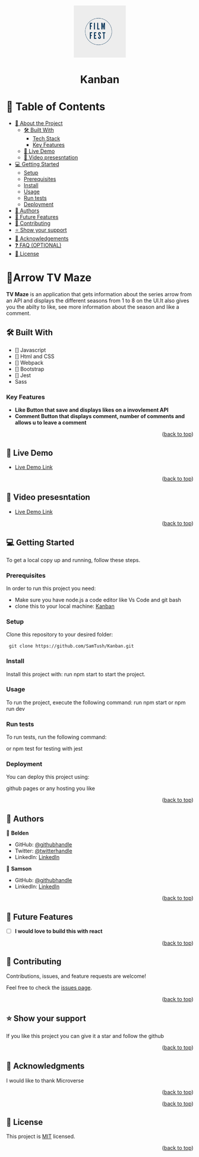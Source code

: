 <div align="center">
  <img src="src/assets/KANBAN.png" alt="logo" width="140"  height="auto" />
  <br/>

  <h1><b>Kanban</b></h1>

</div>

<a name="readme-top"></a>
# 📗 Table of Contents

- [📖 About the Project](#about-project)
  - [🛠 Built With](#built-with)
    - [Tech Stack](#tech-stack)
    - [Key Features](#key-features)
  - [🚀 Live Demo](#live-demo)
  - [🎥 Video presesntation](#video-demo)
- [💻 Getting Started](#getting-started)
  - [Setup](#setup)
  - [Prerequisites](#prerequisites)
  - [Install](#install)
  - [Usage](#usage)
  - [Run tests](#run-tests)
  - [Deployment](#triangular_flag_on_post-deployment)
- [👥 Authors](#authors)
- [🔭 Future Features](#future-features)
- [🤝 Contributing](#contributing)
- [⭐️ Show your support](#support)
- [🙏 Acknowledgements](#acknowledgements)
- [❓ FAQ (OPTIONAL)](#faq)
- [📝 License](#license)

<!-- PROJECT DESCRIPTION -->

# 📖Arrow TV Maze <a name="about-project"></a>

**TV Maze** is an application that gets information about the series arrow from an API and displays the different seasons from 1 to 8 on the UI.It also gives you the abilty to like, see more information about the season and like a comment.

## 🛠 Built With <a name="built-with"></a>

- [] Javascript
- [] Html and CSS
- [] Webpack
- [] Bootstrap
- [] Jest
- Sass 
### Key Features <a name="key-features"></a>

- **Like Button that save and displays likes on a invovlement API**
- **Comment Button that displays comment, number of comments and allows u to leave a comment**

<p align="right">(<a href="#readme-top">back to top</a>)</p>

## 🚀 Live Demo <a name="live-demo"></a>

- [Live Demo Link](https://samtush.github.io/Kanban/dist/)

<p align="right">(<a href="#readme-top">back to top</a>)</p>

## 🎥 Video presesntation <a name="video-demo"></a>

- [Live Demo Link](https://drive.google.com/file/d/1vPbaP8c8Qry-gfRiCFc3ix4Rb8oeQgne/view?usp=sharing)

<p align="right">(<a href="#readme-top">back to top</a>)</p>

<!-- GETTING STARTED -->

## 💻 Getting Started <a name="getting-started"></a>

To get a local copy up and running, follow these steps.
### Prerequisites

In order to run this project you need:
 
- Make sure you have node.js a code editor like Vs Code and git bash
- clone this to your local machine: [Kanban](https://github.com/SamTush/Kanban.git)
### Setup

Clone this repository to your desired folder:
```
 git clone https://github.com/SamTush/Kanban.git
 ```

### Install

Install this project with:
run npm start to start the project.
### Usage

To run the project, execute the following command:
 run npm start or npm run dev

### Run tests

To run tests, run the following command:

or npm test for testing with jest
### Deployment

You can deploy this project using:

github pages or any hosting you like

<p align="right">(<a href="#readme-top">back to top</a>)</p>

## 👥 Authors <a name="authors"></a>

👤 **Belden**

- GitHub: [@githubhandle](https://github.com/Munyabelden/)
- Twitter: [@twitterhandle](https://twitter.com/munyaradzi045)
- LinkedIn: [LinkedIn](https://www.linkedin.com/in/munyaradzi-mugauri-828a7b24a/)

👤 **Samson**

- GitHub: [@githubhandle](https://github.com/SamTush)
- LinkedIn: [LinkedIn](https://www.linkedin.com/in/samson-tush-4a7386216/)

<p align="right">(<a href="#readme-top">back to top</a>)</p>

## 🔭 Future Features <a name="future-features"></a>

- [ ] **I would love to build this with react**

<p align="right">(<a href="#readme-top">back to top</a>)</p>

## 🤝 Contributing <a name="contributing"></a>

Contributions, issues, and feature requests are welcome!

Feel free to check the [issues page](https://github.com/SamTush/Kanban/issues).

<p align="right">(<a href="#readme-top">back to top</a>)</p>

## ⭐️ Show your support <a name="support"></a>

If you like this project you can give it a star and follow the github

<p align="right">(<a href="#readme-top">back to top</a>)</p>

## 🙏 Acknowledgments <a name="acknowledgements"></a>

I would like to thank Microverse

<p align="right">(<a href="#readme-top">back to top</a>)</p>

<p align="right">(<a href="#readme-top">back to top</a>)</p>

## 📝 License <a name="license"></a>

This project is [MIT](https://github.com/SamTush/Kanban/blob/develop/LICENSE) licensed.

<p align="right">(<a href="#readme-top">back to top</a>)</p>
